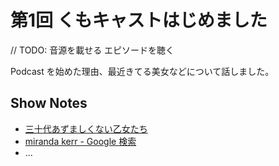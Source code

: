 # 第1回 くもキャストはじめました

// TODO: 音源を載せる
  エピソードを聴く

Podcast を始めた理由、最近きてる美女などについて話しました。

## Show Notes
- [三十代あずましくない乙女たち](http://azoto.crap.jp/)
- [miranda kerr - Google 検索](https://www.google.co.jp/search?q=miranda+kerr&safe=off&source=lnms&tbm=isch&sa=X&ei=3wwZVaJdiOTwBe7AgOAB&ved=0CAcQ_AUoAQ&biw=1106&bih=958)
- ...
